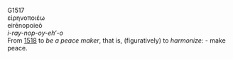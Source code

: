G1517  
εἰρηνοποιέω  
eirēnopoieō  
*i-ray-nop-oy-eh‘-o*  
From [1518](g1518) to *be* *a* *peace* *maker*, that is, (figuratively)
to *harmonize:* - make peace.  
